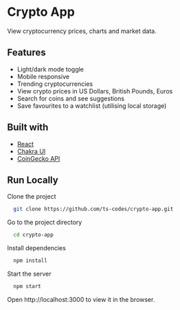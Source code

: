 # Crypto App 

View cryptocurrency prices, charts and market data.


## Features

- Light/dark mode toggle
- Mobile responsive
- Trending cryptocurrencies
- View crypto prices  in US Dollars, British Pounds, Euros
- Search for coins and see suggestions
- Save favourites to a watchlist (utilising local storage)


## Built with

- [React](http://reactjs.org)
- [Chakra UI](https://chakra-ui.com/)
- [CoinGecko API](https://www.coingecko.com/en/api/documentation)

## Run Locally

Clone the project

```bash
  git clone https://github.com/ts-codes/crypto-app.git
```

Go to the project directory

```bash
  cd crypto-app
```

Install dependencies

```bash
  npm install
```

Start the server

```bash
  npm start
```

Open http://localhost:3000 to view it in the browser.
